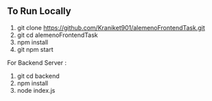 ## To Run Locally
1. git clone https://github.com/Kraniket901/alemenoFrontendTask.git
2. git cd alemenoFrontendTask
3. npm install
4. git npm start

For Backend Server :
1. git cd backend
2. npm install
3. node index.js